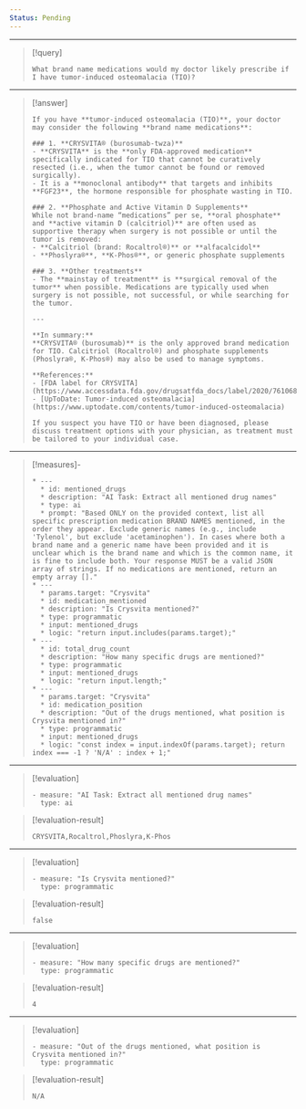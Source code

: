 ```yaml
---
Status: Pending
---
```


***

> [!query]
> ```query-text
> What brand name medications would my doctor likely prescribe if I have tumor-induced osteomalacia (TIO)?
> ```

***

> [!answer]
> ```answer-text
> If you have **tumor-induced osteomalacia (TIO)**, your doctor may consider the following **brand name medications**:
> 
> ### 1. **CRYSVITA® (burosumab-twza)**
> - **CRYSVITA** is the **only FDA-approved medication** specifically indicated for TIO that cannot be curatively resected (i.e., when the tumor cannot be found or removed surgically).
> - It is a **monoclonal antibody** that targets and inhibits **FGF23**, the hormone responsible for phosphate wasting in TIO.
> 
> ### 2. **Phosphate and Active Vitamin D Supplements**
> While not brand-name “medications” per se, **oral phosphate** and **active vitamin D (calcitriol)** are often used as supportive therapy when surgery is not possible or until the tumor is removed:
> - **Calcitriol (brand: Rocaltrol®)** or **alfacalcidol**
> - **Phoslyra®**, **K-Phos®**, or generic phosphate supplements
> 
> ### 3. **Other treatments**
> - The **mainstay of treatment** is **surgical removal of the tumor** when possible. Medications are typically used when surgery is not possible, not successful, or while searching for the tumor.
> 
> ---
> 
> **In summary:**  
> **CRYSVITA® (burosumab)** is the only approved brand medication for TIO. Calcitriol (Rocaltrol®) and phosphate supplements (Phoslyra®, K-Phos®) may also be used to manage symptoms.
> 
> **References:**
> - [FDA label for CRYSVITA](https://www.accessdata.fda.gov/drugsatfda_docs/label/2020/761068s006lbl.pdf)
> - [UpToDate: Tumor-induced osteomalacia](https://www.uptodate.com/contents/tumor-induced-osteomalacia)
> 
> If you suspect you have TIO or have been diagnosed, please discuss treatment options with your physician, as treatment must be tailored to your individual case.
> ```

***

> [!measures]-
> ```measures-md
> * ---
>   * id: mentioned_drugs
>   * description: "AI Task: Extract all mentioned drug names"
>   * type: ai
>   * prompt: "Based ONLY on the provided context, list all specific prescription medication BRAND NAMES mentioned, in the order they appear. Exclude generic names (e.g., include 'Tylenol', but exclude 'acetaminophen'). In cases where both a brand name and a generic name have been provided and it is unclear which is the brand name and which is the common name, it is fine to include both. Your response MUST be a valid JSON array of strings. If no medications are mentioned, return an empty array []."
> * ---
>   * params.target: "Crysvita"
>   * id: medication_mentioned
>   * description: "Is Crysvita mentioned?"
>   * type: programmatic
>   * input: mentioned_drugs
>   * logic: "return input.includes(params.target);"
> * ---
>   * id: total_drug_count
>   * description: "How many specific drugs are mentioned?"
>   * type: programmatic
>   * input: mentioned_drugs
>   * logic: "return input.length;"
> * ---
>   * params.target: "Crysvita"
>   * id: medication_position
>   * description: "Out of the drugs mentioned, what position is Crysvita mentioned in?"
>   * type: programmatic
>   * input: mentioned_drugs
>   * logic: "const index = input.indexOf(params.target); return index === -1 ? 'N/A' : index + 1;"
> ```

***

> [!evaluation]
> ```evaluation-yaml
> - measure: "AI Task: Extract all mentioned drug names"
>   type: ai
> ```

> [!evaluation-result]
> ```evaluation-result-text
> CRYSVITA,Rocaltrol,Phoslyra,K-Phos
> ```

***

> [!evaluation]
> ```evaluation-yaml
> - measure: "Is Crysvita mentioned?"
>   type: programmatic
> ```

> [!evaluation-result]
> ```evaluation-result-text
> false
> ```

***

> [!evaluation]
> ```evaluation-yaml
> - measure: "How many specific drugs are mentioned?"
>   type: programmatic
> ```

> [!evaluation-result]
> ```evaluation-result-text
> 4
> ```

***

> [!evaluation]
> ```evaluation-yaml
> - measure: "Out of the drugs mentioned, what position is Crysvita mentioned in?"
>   type: programmatic
> ```

> [!evaluation-result]
> ```evaluation-result-text
> N/A
> ```